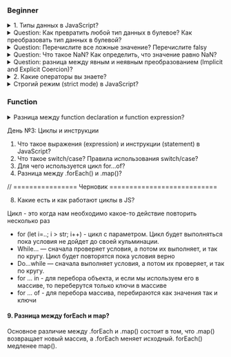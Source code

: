 ### Beginner

<details>
<summary> 1. Типы данных в JavaScript? </summary>
В JavaScript существует 8 типов данных, их можно разделить на примитивные и ссылочные. К примитивным относятся следующие типы: 
- `string` (строка), 
- `number` (число), 
- `biginit`,
- `boolean`, 
- `symbol` (уникальный идентификатор) - необходимо для создания уникальных id, чтобы создать его необходимо написать функцию Symbol(""). Если сравнить два одниковых символа между собой, они никогда не равны
- `null`, 
- `undefined`

А к ссылочному относится:

- `object`. А определить тип данных можно с помощью typeOf.

<details>
<summary>Question: В чем отличие между null и undefined?</summary>
Стоит отметить, что разница между null и undefined в том, что `Undefined` - это когда переменная объявлена, но мы ей не присвоенно значение, а `null` - когда мы присвоили значение специально, и как бы говорим, что у нас есть переменная и она пустая.
</details>

<details>
<summary>Question: К какому типы данных относится массив и функция и чем они похожи?</summary>
Это все объект.
</details>

<details>
<summary> Question: В чем смысл объекта? И когда мы сравниваем объект, то что мы сравнимаем? </summary>
В нем можно хранить данные с помощью ключ и значения. Когда мы сравниваем объект, то мы сравниваем ссылки на объект
</details>

</details>


<details>
<summary>Question: Как превратить любой тип данных в булевое? Как преобразовать тип данных в булевой?</summary>

В JS мы можем явно преобразовать типы, всего их три: String(), Boolean(), Number() - и все они являются функциями. 

Чтобы превартить тип данных в булевый можно использовать:
1. Функцию Boolean(null) 
2. !! (Два логических не) 

Чтобы превратить тип данных в числовое можно использовать:
1. Функцию Number('5')
2. метод parseInt("5")

Что превратить тип данных в строку можно использовать:
1. Функцию String(null)
2. Или через метод Object.prototype.toString(43)
</details>


<details>
<summary>Question: Перечислите все ложные значение? Перечислите falsy</summary>

Falsy - это следующие значение: "", 0, null, undefined, NaN, false. А все остальное уже true
</details>

<details>
<summary>Question: Что такое NaN? Как определить, что значение равно NaN?</summary>

NaN расшифровывается как not-a-number, что означает не является числом. Мы получаем его когда выполняем математическую операцию неправильно. Например, если мы возьмем строку и какое-то число, то оно нам даст NaN. А его особенностью можно выделить то, что она не равна ничему даже самому себе как в строгом, так и в нестрогом сравнении. Для того, чтобы проверить, что число не является числом использует функцию isNaN()
</details>


<details>
<summary>Question: разница между явным и неявным преобразованием (Implicit and Explicit Coercion)?</summary>

Неявное преобразование происходит автоматически путем арифмитические действий, а явное когда мы указываем тип специально через функции Number или ParseInt, функцию String или метод toString, Boolean или двойное логическое !!
</details>

<details>
<summary> 2. Какие операторы вы знаете? </summary>

I. Арифмитические операторы:

- сложения,
- вычитания,
- умножения,
- делание,
- возведение в стене `**`
- взятия от остатка `%`

II. Логические операторы:

Основное:

- Или (||) - возвращает true, если одно из значений верно
- И (&&) - возвращает true только в том случае, если оба значеные верны, а вернет он последнее значение. Однако если все таки одно из значений false, то дальше он не пойдет.
- ! (Логическое не) - меняет значение на противоположное, стоит упомянуть также про

* К особенностям стоит отметить, что есть также приоритетность, но если мы обернем в скобки то данная приоритетность уже не будет иметь разницы.

Дополнительное:

- !! (Двойное логиское не) - он нужен для преобразований значений к булевому значению.
- ?? (Оператора нулевого слияние) - возвращает значение правого операнда, если левый операнд содержит null или undefined, в противном случае возвращается значение левого операнда. Он похож на или, так как он возвращает правый операнд если в левом хранится ложное значение, а не только null / undefined

* Допилить идею: Если мы применим его к строке, то оно сначало станет булевое, а после этого к ней применится логическое отрицание.

III. Операторы сравнения:

- больше, меньше, меньше или равно, больше или равно,
- нестрогое (==) и строгое равенство (===),
- не равно (!=).

Строгое равенство отличается от нестрогого тем, что нестрогое сравнивает только значения без приведения типов, а строгая сравнивает и значения и типы

Необходимо пройти задание, которое находится в data types

</details>

<details>
<summary>Строгий режим (strict mode) в JavaScript?</summary>

Он появился в ЕС5, и он говорит, что наш код будет работать в строгом режиме в JS. Чтобы его использовать необходимо написать 'use strict' либо в начале скрипта либо внутри функции. Если мы его напишем в начале скрипта, то он будет иметь глобальную область видимости, а если напишем внутри функции, то будет иметь локальную область видимости. Например если мы объявим объект без переменной или продублируем параметры внутри функции

```
"use strict";
x = {p1:10, p2:20};      // This will cause an error
function x2(p1, p1) {};   // This will cause an error
```

</details>

### Function

<details>
<summary>Разница между function declaration и function expression?</summary>

Выделяют два способа объявлении функции:

- `Function Declaration` – функция, которая объявлена через кл.слово function. Например: `function multyple() {...}`

- `Function Expression` – функция, которая объявление через переменную. Например: `let multiply = function () {...}`

Отличия в том, что функция, которая объявлена через кл.слово function, будут доступны, даже если обратиться к нему до того, как они были объявлене. Еще наверное стоит отметить, что если мы объявим function expression через переменную var, то и она будет всплывать

</details>



День №3: Циклы и инструкции
1. Что такое выражения (expression) и инструкции (statement) в JavaScript?
2. Что такое switch/case? Правила использования switch/case?
3. Для чего используется цикл for…of?
4. Разница между .forEach() и .map()?



// ================ Черновик ===========================

8. Какие есть и как работают циклы в JS?

Цикл - это когда нам необходимо какое-то действие повторить несколько раз

- for (let i=..; i > str; i++) - цикл с параметром. Цикл будет выполняться пока условия не дойдет до своей кульминации.
- While... — сначала проверяет условия, а потом их выполняет, и так по кругу. Цикл будет повторятся пока условия верно
- Do...while — сначала выполняет условия, а потом их проверяет, и так по кругу.
- for ... in - для перебора объекта, и если мы используем его в массиве, то переберутся только ключи в массиве
- for ... of - для перебора массива, перебираются как значения так и ключи

#### 9. Разница между forEach и map?

Основное различие между .forEach и .map() состоит в том, что .map() возвращает новый массив, а .forEach меняет исходный. forEach() медленее map().
